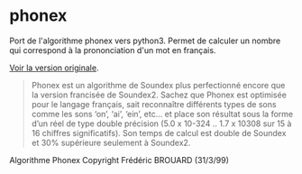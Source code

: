 # phonex

Port de l'algorithme phonex vers python3.
Permet de calculer un nombre qui correspond à la prononciation d'un mot en français.

[Voir la version originale](http://info.univ-lemans.fr/~carlier/recherche/soundex.html).


> Phonex est un algorithme de Soundex plus perfectionné encore que la version francisée de Soundex2.
Sachez que Phonex est optimisée pour le langage français, sait reconnaître différents types de sons
comme les sons ‘on’, ‘ai’, ‘ein’, etc... et place son résultat sous la forme d’un réel de type double précision
(5.0 x 10-324 .. 1.7 x 10308 sur 15 à 16 chiffres significatifs).
Son temps de calcul est double de Soundex et 30% supérieure seulement à Soundex2.

Algorithme Phonex
Copyright Frédéric BROUARD (31/3/99)